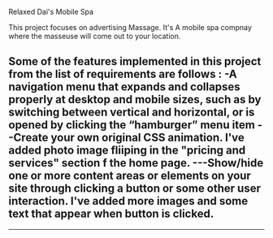 Relaxed Dai's Mobile Spa 

This project focuses on advertising Massage. It's A mobile spa compnay  where the masseuse will come out to your location. 


Some of the features implemented in this project from the list of requirements are follows :
-A navigation menu that expands and collapses properly at desktop and mobile sizes, such as by switching between vertical and horizontal, or is opened by clicking the “hamburger” menu item
--Create your own original CSS animation. I've added photo image fliiping in the "pricing and services" section f the home page.
---Show/hide one or more content areas or elements on your site through clicking a button or some other user interaction. I've added more images and some text that appear when button is clicked.
---
----

